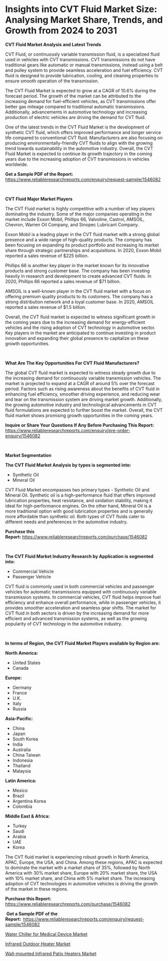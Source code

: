 <p><h1>Insights into CVT Fluid Market Size: Analysing Market Share, Trends, and Growth from 2024 to 2031</h1></p><p><strong>CVT Fluid Market Analysis and Latest Trends</strong></p>
<p><p>CVT Fluid, or continuously variable transmission fluid, is a specialized fluid used in vehicles with CVT transmissions. CVT transmissions do not have traditional gears like automatic or manual transmissions, instead using a belt and pulley system to provide seamless acceleration and fuel efficiency. CVT fluid is designed to provide lubrication, cooling, and cleaning properties to ensure smooth operation of the transmission.</p><p>The CVT Fluid Market is expected to grow at a CAGR of 10.6% during the forecast period. The growth of the market can be attributed to the increasing demand for fuel-efficient vehicles, as CVT transmissions offer better gas mileage compared to traditional automatic transmissions. Additionally, advancements in automotive technology and increasing production of electric vehicles are driving the demand for CVT fluid.</p><p>One of the latest trends in the CVT Fluid Market is the development of synthetic CVT fluid, which offers improved performance and longer service life compared to conventional CVT fluid. Manufacturers are also focusing on producing environmentally-friendly CVT fluids to align with the growing trend towards sustainability in the automotive industry. Overall, the CVT Fluid Market is expected to continue its growth trajectory in the coming years due to the increasing adoption of CVT transmissions in vehicles worldwide.</p></p>
<p><strong>Get a Sample PDF of the Report:&nbsp;</strong> <a href="https://www.reliableresearchreports.com/enquiry/request-sample/1546082">https://www.reliableresearchreports.com/enquiry/request-sample/1546082</a></p>
<p>&nbsp;</p>
<p><strong>CVT Fluid Major Market Players</strong></p>
<p><p>The CVT Fluid market is highly competitive with a number of key players dominating the industry. Some of the major companies operating in the market include Exxon Mobil, Phillips 66, Valvoline, Castrol, AMSOIL, Chevron, Warren Oil Company, and Sinopec Lubricant Company.</p><p>Exxon Mobil is a leading player in the CVT fluid market with a strong global presence and a wide range of high-quality products. The company has been focusing on expanding its product portfolio and increasing its market share through strategic partnerships and acquisitions. In 2020, Exxon Mobil reported a sales revenue of $225 billion.</p><p>Phillips 66 is another key player in the market known for its innovative products and strong customer base. The company has been investing heavily in research and development to create advanced CVT fluids. In 2020, Phillips 66 reported a sales revenue of $71 billion.</p><p>AMSOIL is a well-known player in the CVT fluid market with a focus on offering premium quality products to its customers. The company has a strong distribution network and a loyal customer base. In 2020, AMSOIL reported a sales revenue of $1.5 billion.</p><p>Overall, the CVT fluid market is expected to witness significant growth in the coming years due to the increasing demand for energy-efficient vehicles and the rising adoption of CVT technology in automotive sector. Key players in the market are anticipated to continue investing in product innovation and expanding their global presence to capitalize on these growth opportunities.</p></p>
<p>&nbsp;</p>
<p><strong>What Are The Key Opportunities For CVT Fluid Manufacturers?</strong></p>
<p><p>The global CVT fluid market is expected to witness steady growth due to the increasing demand for continuously variable transmission vehicles. The market is projected to expand at a CAGR of around 5% over the forecast period. Factors such as rising awareness about the benefits of CVT fluid in enhancing fuel efficiency, smoother driving experience, and reducing wear and tear on the transmission system are driving market growth. Additionally, the growing automotive industry and technological advancements in CVT fluid formulations are expected to further boost the market. Overall, the CVT fluid market shows promising growth opportunities in the coming years.</p></p>
<p><strong>Inquire or Share Your Questions If Any Before Purchasing This Report:</strong> <a href="https://www.reliableresearchreports.com/enquiry/pre-order-enquiry/1546082">https://www.reliableresearchreports.com/enquiry/pre-order-enquiry/1546082</a></p>
<p>&nbsp;</p>
<p><strong>Market Segmentation</strong></p>
<p><strong>The CVT Fluid Market Analysis by types is segmented into:</strong></p>
<p><ul><li>Synthetic Oil</li><li>Mineral Oil</li></ul></p>
<p><p>CVT Fluid Market encompasses two primary types - Synthetic Oil and Mineral Oil. Synthetic oil is a high-performance fluid that offers improved lubrication properties, heat resistance, and oxidation stability, making it ideal for high-performance engines. On the other hand, Mineral Oil is a more traditional option with good lubrication properties and is generally more affordable than synthetic oil. Both types of CVT fluids cater to different needs and preferences in the automotive industry.</p></p>
<p><strong>Purchase this Report:&nbsp;</strong><a href="https://www.reliableresearchreports.com/purchase/1546082">https://www.reliableresearchreports.com/purchase/1546082</a></p>
<p>&nbsp;</p>
<p><strong>The CVT Fluid Market Industry Research by Application is segmented into:</strong></p>
<p><ul><li>Commercial Vehicle</li><li>Passenger Vehicle</li></ul></p>
<p><p>CVT fluid is commonly used in both commercial vehicles and passenger vehicles for automatic transmissions equipped with continuously variable transmission systems. In commercial vehicles, CVT fluid helps improve fuel efficiency and enhance overall performance, while in passenger vehicles, it provides smoother acceleration and seamless gear shifts. The market for CVT fluid in both sectors is driven by the increasing demand for more efficient and advanced transmission systems, as well as the growing popularity of CVT technology in the automotive industry.</p></p>
<p>&nbsp;</p>
<p><strong>In terms of Region, the CVT Fluid Market Players available by Region are:</strong></p>
<p>
    <p> <strong> North America: </strong>
        <ul>
            <li>United States</li>
            <li>Canada</li>
        </ul>
        </p> 
    <p> <strong> Europe: </strong>
        <ul>
            <li>Germany</li>
            <li>France</li>
            <li>U.K.</li>
            <li>Italy</li>
            <li>Russia</li>
        </ul>
        </p> 
    <p> <strong> Asia-Pacific: </strong>
        <ul>
            <li>China</li>
            <li>Japan</li>
            <li>South Korea</li>
            <li>India</li>
            <li>Australia</li>
            <li>China Taiwan</li>
            <li>Indonesia</li>
            <li>Thailand</li>
            <li>Malaysia</li>
        </ul>
        </p> 
    <p> <strong> Latin America: </strong>
        <ul>
            <li>Mexico</li>
            <li>Brazil</li>
            <li>Argentina Korea</li>
            <li>Colombia</li>
        </ul>
        </p> 
    <p> <strong> Middle East & Africa: </strong>
        <ul>
            <li>Turkey</li>
            <li>Saudi</li>
            <li>Arabia</li>
            <li>UAE</li>
            <li>Korea</li>
        </ul>
    </p>
    </p>
<p><p>The CVT fluid market is experiencing robust growth in North America, APAC, Europe, the USA, and China. Among these regions, APAC is expected to dominate the market with a market share of 35%, followed by North America with 30% market share, Europe with 20% market share, the USA with 10% market share, and China with 5% market share. The increasing adoption of CVT technologies in automotive vehicles is driving the growth of the market in these regions.</p></p>
<p><strong>Purchase this Report: </strong><a href="https://www.reliableresearchreports.com/purchase/1546082">https://www.reliableresearchreports.com/purchase/1546082</a></p>
<p>&nbsp;<strong>Get a Sample PDF of the Report:&nbsp;&nbsp;</strong><a href="https://www.reliableresearchreports.com/enquiry/request-sample/1546082">https://www.reliableresearchreports.com/enquiry/request-sample/1546082</a></p>
<p><strong></strong></p>
<p><p><a href="https://view.publitas.com/reportprime-1/water-chiller-for-medical-device-market-research-report-unlocks-analysis-on-the-market-financial-status-market-size-and-market-revenue-upto-2030/">Water Chiller for Medical Device Market</a></p><p><a href="https://view.publitas.com/reportprime-1/infrared-outdoor-heater-market-offer-valuable-insights-into-market-size-market-share-market-trends-and-projections-spanning-from-2023-to-2030/">Infrared Outdoor Heater Market</a></p><p><a href="https://view.publitas.com/reportprime-1/wall-mounted-infrared-patio-heaters-market-challenges-opportunities-and-growth-drivers-and-major-market-players-forecasted-for-period-from-2023-2030/">Wall-mounted Infrared Patio Heaters Market</a></p></p>